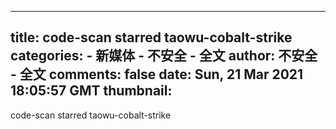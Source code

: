 
---
title: code-scan starred taowu-cobalt-strike
categories: 
    - 新媒体
    - 不安全 - 全文
author: 不安全 - 全文
comments: false
date: Sun, 21 Mar 2021 18:05:57 GMT
thumbnail: 
---

<div>   
code-scan starred taowu-cobalt-strike  
</div>
            